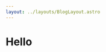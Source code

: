 ```yaml
---
layout: ../layouts/BlogLayout.astro
---
```


<Layout title="historique">
  <h1>Hello</h1>
</Layout>
